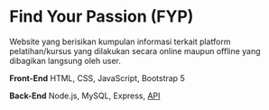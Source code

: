 # Find Your Passion (FYP) 
Website yang berisikan kumpulan informasi terkait platform pelatihan/kursus yang dilakukan secara online maupun offline yang dibagikan langsung oleh user.

**Front-End**
HTML, CSS, JavaScript, Bootstrap 5

**Back-End**
Node.js, MySQL, Express, [API](https://find-your-passion-backend.herokuapp.com/)

